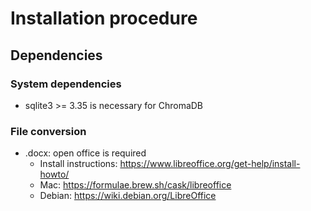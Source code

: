 # Installation procedure

## Dependencies

### System dependencies
- sqlite3 >= 3.35 is necessary for ChromaDB

### File conversion

- .docx: open office is required
  - Install instructions: https://www.libreoffice.org/get-help/install-howto/
  - Mac: https://formulae.brew.sh/cask/libreoffice
  - Debian: https://wiki.debian.org/LibreOffice


